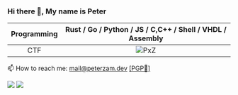 ### Hi there 👋, My name is Peter

Programming  |  Rust / Go / Python / JS / C,C++ / Shell / VHDL / Assembly
:-------------------------:|:-------------------------:
CTF | ![PxZ](https://www.hackthebox.eu/badge/image/448647)

📫 How to reach me: mail@peterzam.dev <a href="github.com/peterzam.gpg"> [PGP🔑] </a>
<p float="left">
  <img src="https://metrics.lecoq.io/peterzam" />
  <img src="https://github-readme-stats.vercel.app/api/top-langs/?username=peterzam&langs_count=6" /> 
</p>


